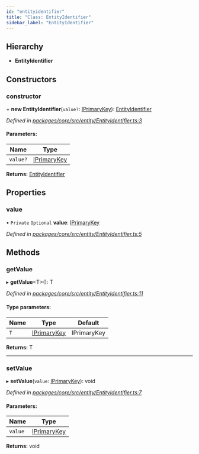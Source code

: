 ```yaml
---
id: "entityidentifier"
title: "Class: EntityIdentifier"
sidebar_label: "EntityIdentifier"
---
```


## Hierarchy

* **EntityIdentifier**

## Constructors

### constructor

\+ **new EntityIdentifier**(`value?`: [IPrimaryKey](../index.md#iprimarykey)): [EntityIdentifier](entityidentifier.md)

*Defined in [packages/core/src/entity/EntityIdentifier.ts:3](https://github.com/mikro-orm/mikro-orm/blob/4249b052e/packages/core/src/entity/EntityIdentifier.ts#L3)*

#### Parameters:

Name | Type |
------ | ------ |
`value?` | [IPrimaryKey](../index.md#iprimarykey) |

**Returns:** [EntityIdentifier](entityidentifier.md)

## Properties

### value

• `Private` `Optional` **value**: [IPrimaryKey](../index.md#iprimarykey)

*Defined in [packages/core/src/entity/EntityIdentifier.ts:5](https://github.com/mikro-orm/mikro-orm/blob/4249b052e/packages/core/src/entity/EntityIdentifier.ts#L5)*

## Methods

### getValue

▸ **getValue**&#60;T>(): T

*Defined in [packages/core/src/entity/EntityIdentifier.ts:11](https://github.com/mikro-orm/mikro-orm/blob/4249b052e/packages/core/src/entity/EntityIdentifier.ts#L11)*

#### Type parameters:

Name | Type | Default |
------ | ------ | ------ |
`T` | [IPrimaryKey](../index.md#iprimarykey) | IPrimaryKey |

**Returns:** T

___

### setValue

▸ **setValue**(`value`: [IPrimaryKey](../index.md#iprimarykey)): void

*Defined in [packages/core/src/entity/EntityIdentifier.ts:7](https://github.com/mikro-orm/mikro-orm/blob/4249b052e/packages/core/src/entity/EntityIdentifier.ts#L7)*

#### Parameters:

Name | Type |
------ | ------ |
`value` | [IPrimaryKey](../index.md#iprimarykey) |

**Returns:** void
